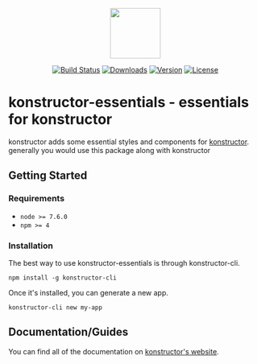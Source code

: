 <p align="center"><a href="https://konstructor.js.org" target="_blank"><img width="100"src="https://konstructor.js.org/assets/static/images/konstructor.png"></a></p>
<p align="center">
  <a href="https://circleci.com/gh/konstructorjs/konstructor-essentials"><img src="https://img.shields.io/circleci/project/konstructorjs/konstructor-essentials.svg" alt="Build Status"></a>
  <a href="https://www.npmjs.com/package/konstructor-essentials"><img src="https://img.shields.io/npm/dm/konstructor-essentials.svg" alt="Downloads"></a>
  <a href="https://www.npmjs.com/package/konstructor-essentials"><img src="https://img.shields.io/npm/v/konstructor-essentials.svg" alt="Version"></a>
  <a href="https://www.npmjs.com/package/konstructor-essentials"><img src="https://img.shields.io/npm/l/konstructor-essentials.svg" alt="License"></a>
</p>

# konstructor-essentials - essentials for konstructor
konstructor adds some essential styles and components for [konstructor](https://github.com/konstructorjs/konstructor). generally you would use this package along with konstructor

## Getting Started

### Requirements
- `node >= 7.6.0`
- `npm >= 4`

### Installation
The best way to use konstructor-essentials is through konstructor-cli.
```
npm install -g konstructor-cli
```

Once it's installed, you can generate a new app.
```
konstructor-cli new my-app
```

## Documentation/Guides
You can find all of the documentation on [konstructor's website](https://konstructor.js.org/guides/konstructor-essentials).
